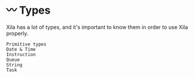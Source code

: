 # 〰️ Types

Xila has a lot of types, and it's important to know them in order to use Xila properly.

```{toctree}
Primitive types
Date & Time
Instruction
Queue
String
Task
```